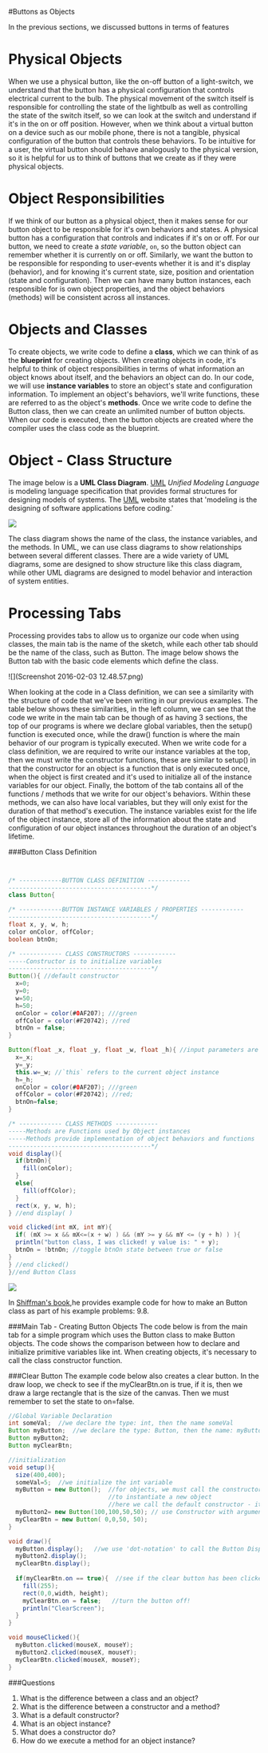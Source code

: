 #Buttons as Objects

In the previous sections, we discussed buttons in terms of features 

Physical Objects
================

When we use a physical button, like the on-off button of a light-switch, we understand that the button has a physical configuration that controls electrical current to the bulb. The physical movement of the switch itself is responsible for controlling the state of the lightbulb as well as controlling the state of the switch itself, so we can look at the switch and understand if it's in the on or off position. However, when we think about a virtual button on a device such as our mobile phone, there is not a tangible, physical configuration of the button that controls these behaviors. To be intuitive for a user, the virtual button should behave analogously to the physical version, so it is helpful for us to think of buttons that we create as if they were physical objects.

Object Responsibilities
=======================

If we think of our button as a physical object, then it makes sense for our button object to be responsible for it's own behaviors and states. A physical button has a configuration that controls and indicates if it's on or off. For our button, we need to create a *state variable*, `on`, so the button object can remember whether it is currently on or off. Similarly, we want the button to be responsible for responding to user-events whether it is and it's display (behavior), and for knowing it's current state, size, position and orientation (state and configuration). Then we can have many button instances, each responsible for is own object properties, and the object behaviors (methods) will be consistent across all instances.

Objects and Classes
===================

To create objects, we write code to define a **class**, which we can think of as the **blueprint** for creating objects. When creating objects in code, it's helpful to think of object responsibilities in terms of what information an object knows about itself, and the behaviors an object can do. In our code, we will use **instance variables** to store an object's state and configuration information. To implement an object's behaviors, we'll write functions, these are referred to as the object's **methods**. Once we write code to define the Button class, then we can create an unlimited number of button objects. When our code is executed, then the button objects are created where the compiler uses the class code as the blueprint.

Object - Class Structure
========================

The image below is a **UML Class Diagram**. [UML](http://www.omg.org/gettingstarted/what_is_uml.htm) *Unified Modeling Language* is modeling language specification that provides formal structures for designing models of systems. The [UML](http://www.omg.org/gettingstarted/what_is_uml.htm) website states that 'modeling is the designing of software applications before coding.'

![](buttonClass.png)

The class diagram shows the name of the class, the instance variables, and the methods. In UML, we can use class diagrams to show relationships between several different classes. There are a wide variety of UML diagrams, some are designed to show structure like this class diagram, while other UML diagrams are designed to model behavior and interaction of system entities.

Processing Tabs
===============

Processing provides tabs to allow us to organize our code when using classes, the main tab is the name of the sketch, while each other tab should be the name of the class, such as Button. The image below shows the Button tab with the basic code elements which define the class.

![](Screenshot 2016-02-03 12.48.57.png)

When looking at the code in a Class definition, we can see a similarity with the structure of code that we've been writing in our previous examples. The table below shows these similarities, in the left column, we can see that the code we write in the main tab can be though of as having 3 sections, the top of our programs is where we declare global variables, then the setup() function is executed once, while the draw() function is where the main behavior of our program is typically executed. When we write code for a class definition, we are required to write our instance variables at the top, then we must write the constructor functions, these are similar to setup() in that the constructor for an object is a function that is only executed once, when the object is first created and it's used to initialize all of the instance variables for our object. Finally, the bottom of the tab contains all of the functions / methods that we write for our object's behaviors. Within these methods, we can also have local variables, but they will only exist for the duration of that method's execution. The instance variables exist for the life of the object instance, store all of the information about the state and configuration of our object instances throughout the duration of an object's lifetime.

###Button Class Definition

```java


/* ------------BUTTON CLASS DEFINITION ------------
----------------------------------------*/
class Button{

/* ------------BUTTON INSTANCE VARIABLES / PROPERTIES ------------
----------------------------------------*/
float x, y, w, h;
color onColor, offColor;
boolean btnOn;

/* ------------ CLASS CONSTRUCTORS ------------
-----Constructor is to initialize variables
----------------------------------------*/
Button(){ //default constructor
  x=0;
  y=0;
  w=50;
  h=50;
  onColor = color(#0AF207); ///green
  offColor = color(#F20742); //red
  btnOn = false;
}

Button(float _x, float _y, float _w, float _h){ //input parameters are used to initialize instance variable values
  x=_x;
  y=_y;
  this.w=_w; //`this` refers to the current object instance
  h=_h;
  onColor = color(#0AF207); ///green
  offColor = color(#F20742); //red;
  btnOn=false;
}

/* ------------ CLASS METHODS ------------
-----Methods are Functions used by Object instances
-----Methods provide implementation of object behaviors and functions
----------------------------------------*/
void display(){
  if(btnOn){
    fill(onColor);
  }
  else{
    fill(offColor);
  }
  rect(x, y, w, h);
} //end display( )

void clicked(int mX, int mY){
  if( (mX >= x && mX<=(x + w) ) && (mY >= y && mY <= (y + h) ) ){
  println("button class, I was clicked! y value is: " + y); 
  btnOn = !btnOn; //toggle btnOn state between true or false
}
} //end clicked()
}//end Button Class

```


![](MainVsClass.png)

In [Shiffman's book](http://learningprocessing.org),he provides example code for how to make an Button class as part of his example problems: 9.8.  

###Main Tab - Creating Button Objects
The code below is from the main tab for a simple program which uses the Button class to make Button objects.  The code shows the comparison between how to declare and initialize primitive variables like int.  When creating objects, it's necessary to call the class constructor function. 

###Clear Button
The example code below also creates a clear button.  In the draw loop, we check to see if the myClearBtn.on is true, if it is, then we draw a large rectangle that is the size of the canvas.  Then we must remember to set the state to on=false.

```java
//Global Variable Declaration
int someVal;  //we declare the type: int, then the name someVal
Button myButton;  //we declare the type: Button, then the name: myButton
Button myButton2;
Button myClearBtn;

//initialization
void setup(){
  size(400,400);
  someVal=5;  //we initialize the int variable
  myButton = new Button();  //for objects, we must call the constructor method
                            //to instantiate a new object
                            //here we call the default constructor - it takes no input arguments
  myButton2= new Button(100,100,50,50); // use Constructor with arguments
  myClearBtn = new Button( 0,0,50, 50);
}                            

void draw(){
  myButton.display();   //we use 'dot-notation' to call the Button Display() method
  myButton2.display();
  myClearBtn.display();
  
  if(myClearBtn.on == true){  //see if the clear button has been clicked
    fill(255);
    rect(0,0,width, height);
    myClearBtn.on = false;   //turn the button off!
    println("ClearScreen");
  }
}

void mouseClicked(){
  myButton.clicked(mouseX, mouseY); 
  myButton2.clicked(mouseX, mouseY);
  myClearBtn.clicked(mouseX, mouseY);
}

```

###Questions

1.  What is the difference between a class and an object?
2.  What is the difference between a constructor and a method?
3.  What is a default constructor?
4.  What is an object instance?
5.  What does a constructor do?
6.  How do we execute a method for an object instance?